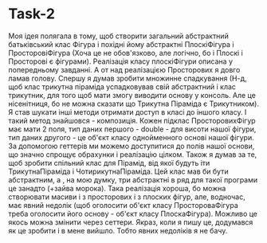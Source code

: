 # Task-2
Моя ідея полягала в тому, щоб створити загальний абстрактний батьківський клас Фігура і похідні йому абстрактні ПлоскіФігура і ПросторовіФігура (Хоча це не обов'язково, але логічно, бо і Плоскі і Просторові є фігурами). Реалізація класу плоскіФігури описана у попередньому завданні. А от над реалізацією Просторових я довго ламав голову. Спершу я думав зробити множинне спадкування (Н-д, щоб клас трикутна піраміда успадковував свій абстрактний і клас трикутник, для того щоб мати змогу виводити основу у консоль. Але це нісенітниця, бо не можна сказати що Трикутна Піраміда є Трикутником). Я став шукати інші методи отримати доступ в класі до іншого класу. І такий метод знайшовся - композиція. Кожен підклас ПросторовихФігур має мати 2 поля, тип даних першого - double - для висоти нашої фігури, тип даних другого - це об'єкт класу однойменного основі нашої фігури. За допомогою геттерів ми можемо доступитися до полів нашої основи, що значно спрощує обрахунки і реалізацію цілком. Також я думав за те, щоб зробити спільний клас для Пірамід, від якої будуть іти ТрикутнаПіраміда і ЧотирикутнаПіраміда. Цей клас мав би бути абстрактним, а , на мою думку, три абстрактні в ряд для такої програми це занадто (+зайва морока). Така реалізація хороша, бо можна створювати масиви і з просторових і з плоских фігур, але, водночас, має явний недолік (щоб оголосити об'єкт класу ПростороваФігура треба оголосити його основу - об'єкт класу ПлоскаФігура). Можливо це якось можна змінити через сеттери. Якраз, коли я пишу це, додумався як це зробити і в мене вийшло. Тобто явних недоліків я не бачу.
